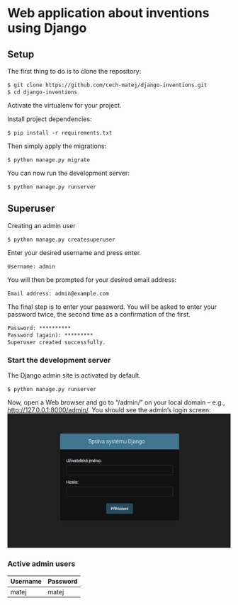 # Web application about inventions using Django
## Setup
The first thing to do is to clone the repository:

```
$ git clone https://github.com/cech-matej/django-inventions.git
$ cd django-inventions
```

Activate the virtualenv for your project.

Install project dependencies:
```
$ pip install -r requirements.txt
```

Then simply apply the migrations:
```
$ python manage.py migrate
```

You can now run the development server:
```
$ python manage.py runserver
```

## Superuser
Creating an admin user
```
$ python manage.py createsuperuser
```
Enter your desired username and press enter.
```
Username: admin
```

You will then be prompted for your desired email address:
```
Email address: admin@example.com
```

The final step is to enter your password. You will be asked to enter your password twice, the second time as a confirmation of the first.
```
Password: **********
Password (again): *********
Superuser created successfully.
```

### Start the development server
The Django admin site is activated by default.
```
$ python manage.py runserver
```
Now, open a Web browser and go to “/admin/” on your local domain – e.g., http://127.0.0.1:8000/admin/. You should see the admin’s login screen:
![login page](/img/login.JPG)

### Active admin users
Username | Password
-------- | --------
matej | matej